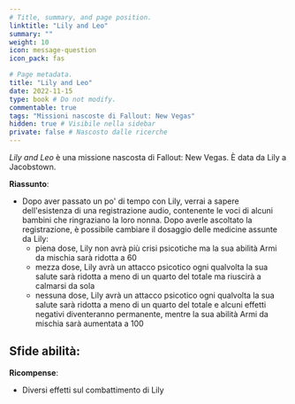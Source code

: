 ```yaml
---
# Title, summary, and page position.
linktitle: "Lily and Leo" 
summary: ""
weight: 10
icon: message-question
icon_pack: fas

# Page metadata.
title: "Lily and Leo"
date: 2022-11-15
type: book # Do not modify.
commentable: true
tags: "Missioni nascoste di Fallout: New Vegas"
hidden: true # Visibile nella sidebar
private: false # Nascosto dalle ricerche
---
```


<div class="fnv">


*Lily and Leo* è una missione nascosta di Fallout: New Vegas. È data da Lily a Jacobstown.


**Riassunto**:
- Dopo aver passato un po' di tempo con Lily, verrai a sapere dell'esistenza di una registrazione audio, contenente le voci di alcuni bambini che ringraziano la loro nonna. Dopo averle ascoltato la registrazione, è possibile cambiare il dosaggio delle medicine assunte da Lily:
  - piena dose, Lily non avrà più crisi psicotiche ma la sua abilità Armi da mischia sarà ridotta a 60
  - mezza dose, Lily avrà un attacco psicotico ogni qualvolta la sua salute sarà ridotta a meno di un quarto del totale ma riuscirà a calmarsi da sola
  - nessuna dose, Lily avrà un attacco psicotico ogni qualvolta la sua salute sarà ridotta a meno di un quarto del totale e alcuni effetti negativi diventeranno permanente, mentre la sua abilità Armi da mischia sarà aumentata a 100


**Sfide abilità**:
- 


**Ricompense**:
- Diversi effetti sul combattimento di Lily


</div>


